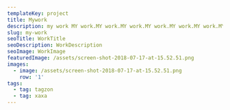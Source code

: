 ```yaml
---
templateKey: project
title: Mywork
description: my work MY work.MY work.MY work.MY work.MY work.MY work.MY work.MY work.MY work.MY work.MY work.MY work.MY work.MY work.MY work.MY work.MY work.MY work.MY work.MY work.MY work.MY work.MY work.MY work.MY work.MY work.MY work.MY work.MY work.MY work.MY work.MY work.MY work.MY work.MY work.MY work.MY work.MY work.MY work.MY work.MY work.MY work.MY work.MY work.MY work.MY work.MY work.MY work.MY work.MY work.MY work.MY work.MY work.MY work.MY work.MY work.MY work.MY work.MY work.MY work.MY work.MY work.MY work.MY work.MY work.MY work.MY work.MY work.MY work.MY work.MY work.MY work.MY work.MY work.MY work.MY work.MY work.
slug: my-work
seoTitle: WorkTitle
seoDescription: WorkDescription
seoImage: WorkImage
featuredImage: /assets/screen-shot-2018-07-17-at-15.52.51.png
images:
  - image: /assets/screen-shot-2018-07-17-at-15.52.51.png
    row: '1'
tags:
  - tag: tagzon
  - tag: xaxa
---
```


